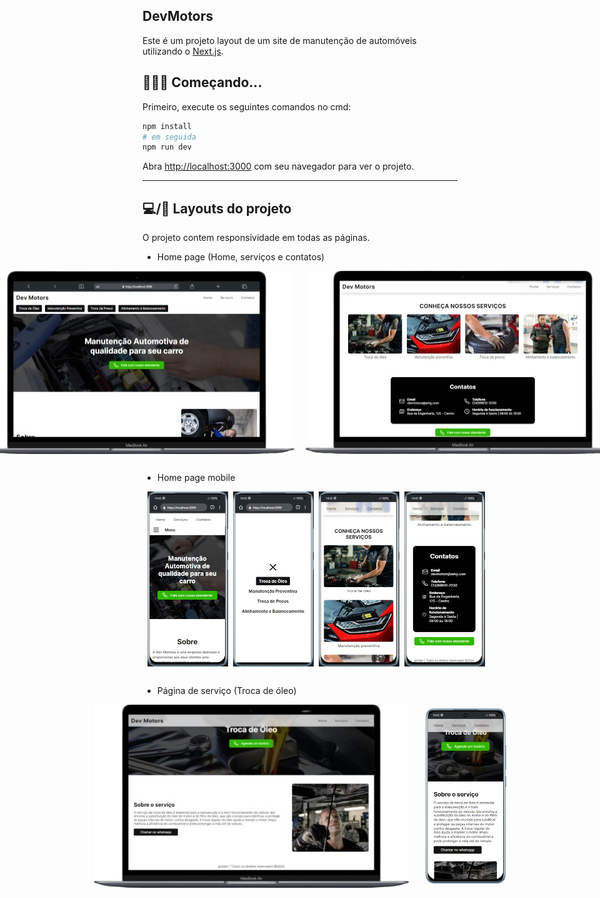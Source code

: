 ## DevMotors

Este é um projeto layout de um site de manutenção de automóveis utilizando o [Next.js](https://nextjs.org/).

## 👨🏻‍💻 Começando...

Primeiro, execute os seguintes comandos no cmd:

```bash
npm install
# em seguida
npm run dev
```

Abra [http://localhost:3000](http://localhost:3000) com seu navegador para ver o projeto.

---

## 💻/📱 Layouts do projeto

O projeto contem responsividade em todas as páginas.

- Home page (Home, serviços e contatos)

<div class="div-web">
  &nbsp;&nbsp;<img width="509" height="293" src="./github/images/home-page.png" />&nbsp;&nbsp;
  &nbsp;&nbsp;<img width="509" height="293" src="./github/images/sevicos-e-contatos.png" />&nbsp;&nbsp;
</div>

##
- Home page mobile

<div class="div-mobile">
  &nbsp;&nbsp;<img width="129" height="280" src="./github/images/Home-page-mobile.png" />&nbsp;&nbsp;
  &nbsp;&nbsp;<img width="129" height="280" src="./github/images/Home-page-menu-mobile.png" />&nbsp;&nbsp;
  &nbsp;&nbsp;<img width="129" height="280" src="./github/images/servicos-mobile.png" />&nbsp;&nbsp;
  &nbsp;&nbsp;<img width="129" height="280" src="./github/images/contatos-mobile.png" />&nbsp;&nbsp;
</div>

##
- Página de serviço (Troca de óleo)
<div class="div-servicos">
  &nbsp;&nbsp;<img width="509" height="293" src="./github/images/troca-de-oleo-web.png" />&nbsp;&nbsp;  
  &nbsp;&nbsp;<img width="129" height="280" src="./github/images/troca-de-oleo-mobile.png" />&nbsp;&nbsp;
</div>

<style>
  .div-mobile{
    display: inline-flex;
    width: 100%;    
    justify-content: space-around;
    align-items: center;   
  }
</style>

<style>
  .div-web{
    display: flex;
    width: 100%;    
    gap: 5px;
    justify-content: center;
    align-items: center;      
  }
</style>

<style>
.div-servicos{
  display: flex;
  width:100%;
  gap:10px;
  justify-content: center;
  align-items: center;
}
</style>
